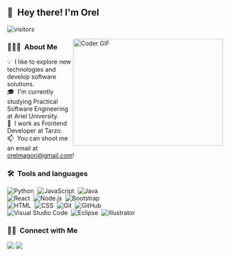 
<!-- ![Aditya Vikram Singh Banner](https://raw.githubusercontent.com/AVS1508/AVS1508/master/assets/Aditya%20Vikram%20Singh%20Banner.jpg) -->

<!-- <img alt="Night Coding" src="./assets/Hand%20Wave.gif" width='40' align="left"/><h2>Hey there! I'm Orel</h2> -->
<!-- <img alt="Night Coding" src="https://raw.githubusercontent.com/AVS1508/AVS1508/master/assets/Night-Coding.gif" align="right"/> -->


## 👋 &nbsp;Hey there! I'm Orel
![visitors](https://visitor-badge.glitch.me/badge?page_id=OreMagori&left_color=green&right_color=red)

<img alt="Coder GIF" align="right" height=250 width=350 src="https://images.squarespace-cdn.com/content/v1/5769fc401b631bab1addb2ab/1541580611624-TE64QGKRJG8SWAIUS7NS/ke17ZwdGBToddI8pDm48kPoswlzjSVMM-SxOp7CV59BZw-zPPgdn4jUwVcJE1ZvWQUxwkmyExglNqGp0IvTJZamWLI2zvYWH8K3-s_4yszcp2ryTI0HqTOaaUohrI8PI6FXy8c9PWtBlqAVlUS5izpdcIXDZqDYvprRqZ29Pw0o/coding-freak.gif" />

### 👨🏻‍💻 &nbsp;About Me

💡 &nbsp;I like to explore new technologies and develop software solutions.\
🎓 &nbsp;I'm currently studying Practical Software Engineering at Ariel University.\
🌱 &nbsp;I work as Frontend Developer at Tarzo.\
📫 &nbsp;You can shoot me an email at orelmagori@gmail.com!
<!-- 📄 &nbsp;Please have a look at my [Résumé](https://www.adityavsingh.com/resume.html) for more details about me. I'm open to feedback and suggestions!
✍️ &nbsp;In my free time, I pursue Graphic Design and Blog Writing as hobbies/side hustles.\
💬 &nbsp;Feel free to reach out to me for pro bono consulting and volunteering, or just for some interesting discussion.\ -->


### 🛠 &nbsp;Tools and languages

![Python](https://img.shields.io/badge/-Python-05122A?style=flat&logo=python)&nbsp;
![JavaScript](https://img.shields.io/badge/-JavaScript-05122A?style=flat&logo=javascript)&nbsp;
![Java](https://img.shields.io/badge/-Java-05122A?style=flat&logo=Java&logoColor=FFA518)\
![React](https://img.shields.io/badge/-React-05122A?style=flat&logo=react)&nbsp;
![Node.js](https://img.shields.io/badge/-Node.js-05122A?style=flat&logo=node.js)&nbsp;
![Bootstrap](https://img.shields.io/badge/-Bootstrap-05122A?style=flat&logo=bootstrap&logoColor=563D7C)\
![HTML](https://img.shields.io/badge/-HTML-05122A?style=flat&logo=HTML5)&nbsp;
![CSS](https://img.shields.io/badge/-CSS-05122A?style=flat&logo=CSS3&logoColor=1572B6)&nbsp;
![Git](https://img.shields.io/badge/-Git-05122A?style=flat&logo=git)&nbsp;
![GitHub](https://img.shields.io/badge/-GitHub-05122A?style=flat&logo=github)\
![Visual Studio Code](https://img.shields.io/badge/-Visual%20Studio%20Code-05122A?style=flat&logo=visual-studio-code&logoColor=007ACC)&nbsp;
![Eclipse](https://img.shields.io/badge/-Eclipse-05122A?style=flat&logo=eclipse-ide&logoColor=2C2255)&nbsp;
![Illustrator](https://img.shields.io/badge/-Illustrator-05122A?style=flat&logo=adobe-illustrator)&nbsp;
<!-- 
### ⚙️ &nbsp;GitHub Analytics

<p align="center">
<a href="https://github.com/AVS1508">
  <img height="180em" src="https://github-readme-stats-eight-theta.vercel.app/api?username=AVS1508&show_icons=true&theme=algolia&include_all_commits=true&count_private=true"/>
  <img height="180em" src="https://github-readme-stats-eight-theta.vercel.app/api/top-langs/?username=AVS1508&layout=compact&langs_count=8&theme=algolia"/>
</a>
</p> -->

### 🤝🏻 &nbsp;Connect with Me

<!-- <p align="center"> -->
<a href="https://linkedin.com/in/orel-magori"><img src="https://img.shields.io/badge/-Orel%20Magori%20Singh-0077B5?style=flat&logo=Linkedin&logoColor=white"/></a>
<a href="mailto:orelmagori@gmail.com"><img src="https://img.shields.io/badge/-orelmagori@gmail.com-D14836?style=flat&logo=Gmail&logoColor=white"/></a>
   
 

<!-- =================================================================== -->

<!-- 
<div align="center">

<h3> 📫 Contact Me:</h3>

[![Linkedin Badge](https://img.shields.io/badge/-OreMagori-blue?style=flat-square&logo=Linkedin&logoColor=white&link=https://www.linkedin.com/in/orel-magori)](https://www.linkedin.com/in/orel-magori)

![visitors](https://visitor-badge.glitch.me/badge?page_id=OreMagori&left_color=green&right_color=red)

📫 How to reach me: orelmagori@gmail.com

<!-- [![OrelMagori's GitHub stats-Dark](https://github-readme-stats.vercel.app/api?username=OrelMagori&show_icons=true&theme=radical#gh-dark-mode-only)](https://github.com/OrelMagori/github-readme-stats#gh-dark-mode-only)
[![OrelMagori's GitHub stats-Light](https://github-readme-stats.vercel.app/api?username=OrelMagori&show_icons=true&theme=default#gh-light-mode-only)](https://github.com/OrelMagori/github-readme-stats#gh-light-mode-only)


[![Top Langs](https://github-readme-stats.vercel.app/api/top-langs/?username=OrelMagori&&hide=jupyter%20notebook&layout=compact&theme=radical#gh-dark-mode-only)](https://github.com/OrelMagori/github-readme-stats#gh-dark-mode-only)
[![Top Langs](https://github-readme-stats.vercel.app/api/top-langs/?username=OrelMagori&&hide=jupyter%20notebook&layout=compact&theme=default#gh-light-mode-only)](https://github.com/OrelMagori/github-readme-stats#gh-light-mode-only)

   -->
</div>
<div align="center">
<!-- 
<h3 align="left">Tools and languages:</h3>
<p align="center">
<a href="https://www.java.com" target="Java"> <img src="https://github.com/devicons/devicon/blob/master/icons/java/java-original-wordmark.svg" title="Java" alt="Java" width="40" height="40"/>  </a>
<a href="https://www.python.org" target="Python"> <img src="https://github.com/devicons/devicon/blob/master/icons/python/python-original-wordmark.svg" alt="Python" width="40" height="40"/>  </a>
<a href="https://www.jetbrains.com/idea/" title="Intellij IDEA"> <img src="https://github.com/tomchen/stack-icons/blob/master/logos/intellij-idea.svg" alt="Intellij IDEA" width="40" height="40"/></a>  
<a href="https://www.jetbrains.com/pycharm/" target="PyCharm"> <img src="https://github.com/tomchen/stack-icons/blob/master/logos/pycharm.svg" alt="PyCharm" width="40" height="40"/></a>
 <a href="https://he.wikipedia.org/wiki/MySQL" target="MySQL"> <img src="https://github.com/devicons/devicon/blob/master/icons/mysql/mysql-original-wordmark.svg" title="MySQL"  alt="MySQL" width="40" height="40"/>  </a>
<img src="https://github.com/devicons/devicon/blob/master/icons/react/react-original-wordmark.svg" title="React" alt="React" width="40" height="40"/>
 <img src="https://github.com/devicons/devicon/blob/master/icons/nodejs/nodejs-original-wordmark.svg" title="NodeJS" alt="NodeJS" width="40" height="40"/>
 <img src="https://github.com/devicons/devicon/blob/master/icons/javascript/javascript-original.svg" title="JavaScript" alt="JavaScript" width="40" height="40"/>
<img src="https://github.com/devicons/devicon/blob/master/icons/mongodb/mongodb-original-wordmark.svg" alt="MongoDB" width="40" height="40"/>
<img src="https://github.com/devicons/devicon/blob/master/icons/spring/spring-original-wordmark.svg" alt="Spring" width="40" height="40"/>
<img src="https://github.com/devicons/devicon/blob/master/icons/typescript/typescript-original.svg" alt="TypeScript" width="40" height="40"/>
<img src="https://github.com/devicons/devicon/blob/master/icons/vscode/vscode-original-wordmark.svg" alt="VSCode" width="40" height="40"/>
 <a href="https://en.wikipedia.org/wiki/HTML5" target="html"> <img src="https://github.com/devicons/devicon/blob/master/icons/html5/html5-plain-wordmark.svg" alt="HTML" width="40" height="40"/>  </a>
 <img src="https://github.com/devicons/devicon/blob/master/icons/css3/css3-plain-wordmark.svg" alt="CSS" width="40" height="40"/>
</div> -->


